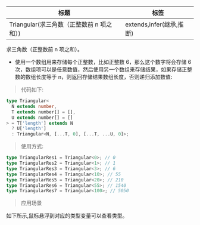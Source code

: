 | 标题                                      | 标签                     |
| ----------------------------------------- | ------------------------ |
| Triangular(求三角数（正整数前 n 项之和）) | extends,infer(继承,推断) |

求三角数（正整数前 n 项之和）。

- 使用一个数组用来存储每个正整数，比如正整数 6，那么这个数字将会存储 6 次，数组项可以是任意数值，然后使用另一个数组来存储结果，如果存储正整数的数组长度等于 n，则返回存储结果数组长度，否则递归添加数值:

> 代码如下:

```ts
type Triangular<
  N extends number,
  T extends number[] = [],
  U extends number[] = []
> = T['length'] extends N
  ? U['length']
  : Triangular<N, [...T, 0], [...T, ...U, 0]>;
```

> 使用方式:

```ts
type TriangularRes1 = Triangular<0>; // 0
type TriangularRes2 = Triangular<1>; // 1
type TriangularRes3 = Triangular<3>; // 6
type TriangularRes4 = Triangular<10>; // 55
type TriangularRes5 = Triangular<20>; // 210
type TriangularRes6 = Triangular<55>; // 1540
type TriangularRes7 = Triangular<100>; // 5050
```

> 应用场景

如下所示,鼠标悬浮到对应的类型变量可以查看类型。

<div class="code-editor" data-url="codes/typescript/demo/Triangular.ts" data-language="typescript"></div>
